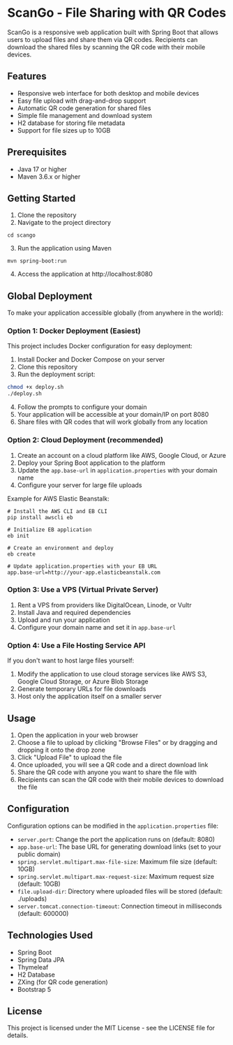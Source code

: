 # ScanGo - File Sharing with QR Codes

ScanGo is a responsive web application built with Spring Boot that allows users to upload files and share them via QR codes. Recipients can download the shared files by scanning the QR code with their mobile devices.

## Features

- Responsive web interface for both desktop and mobile devices
- Easy file upload with drag-and-drop support
- Automatic QR code generation for shared files
- Simple file management and download system
- H2 database for storing file metadata
- Support for file sizes up to 10GB

## Prerequisites

- Java 17 or higher
- Maven 3.6.x or higher

## Getting Started

1. Clone the repository
2. Navigate to the project directory

```
cd scango
```

3. Run the application using Maven

```
mvn spring-boot:run
```

4. Access the application at http://localhost:8080

## Global Deployment

To make your application accessible globally (from anywhere in the world):

### Option 1: Docker Deployment (Easiest)

This project includes Docker configuration for easy deployment:

1. Install Docker and Docker Compose on your server
2. Clone this repository
3. Run the deployment script:

```bash
chmod +x deploy.sh
./deploy.sh
```

4. Follow the prompts to configure your domain
5. Your application will be accessible at your domain/IP on port 8080
6. Share files with QR codes that will work globally from any location

### Option 2: Cloud Deployment (recommended)

1. Create an account on a cloud platform like AWS, Google Cloud, or Azure
2. Deploy your Spring Boot application to the platform
3. Update the `app.base-url` in `application.properties` with your domain name
4. Configure your server for large file uploads

Example for AWS Elastic Beanstalk:
```
# Install the AWS CLI and EB CLI
pip install awscli eb

# Initialize EB application
eb init

# Create an environment and deploy
eb create

# Update application.properties with your EB URL
app.base-url=http://your-app.elasticbeanstalk.com
```

### Option 3: Use a VPS (Virtual Private Server)

1. Rent a VPS from providers like DigitalOcean, Linode, or Vultr
2. Install Java and required dependencies
3. Upload and run your application
4. Configure your domain name and set it in `app.base-url`

### Option 4: Use a File Hosting Service API

If you don't want to host large files yourself:
1. Modify the application to use cloud storage services like AWS S3, Google Cloud Storage, or Azure Blob Storage
2. Generate temporary URLs for file downloads
3. Host only the application itself on a smaller server

## Usage

1. Open the application in your web browser
2. Choose a file to upload by clicking "Browse Files" or by dragging and dropping it onto the drop zone
3. Click "Upload File" to upload the file
4. Once uploaded, you will see a QR code and a direct download link
5. Share the QR code with anyone you want to share the file with
6. Recipients can scan the QR code with their mobile devices to download the file

## Configuration

Configuration options can be modified in the `application.properties` file:

- `server.port`: Change the port the application runs on (default: 8080)
- `app.base-url`: The base URL for generating download links (set to your public domain)
- `spring.servlet.multipart.max-file-size`: Maximum file size (default: 10GB)
- `spring.servlet.multipart.max-request-size`: Maximum request size (default: 10GB)
- `file.upload-dir`: Directory where uploaded files will be stored (default: ./uploads)
- `server.tomcat.connection-timeout`: Connection timeout in milliseconds (default: 600000)

## Technologies Used

- Spring Boot
- Spring Data JPA
- Thymeleaf
- H2 Database
- ZXing (for QR code generation)
- Bootstrap 5

## License

This project is licensed under the MIT License - see the LICENSE file for details. 